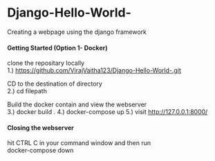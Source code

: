 # Django-Hello-World-
Creating a webpage using the django framework

#### Getting Started (Option 1- Docker)
clone the repositary locally <br>
1.) https://github.com/VirajVaitha123/Django-Hello-World-.git
<br>

CD to the destination of directory <br>
2.) cd filepath
<br>

Build the docker contain and view the webserver <br>
3.) docker build .
4.) docker-compose up
5.) visit http://127.0.0.1:8000/
<br>

#### Closing the webserver <br>
hit CTRL C in your command window and then run <br>
docker-compose down
